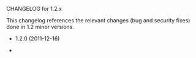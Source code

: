 CHANGELOG for 1.2.x

This changelog references the relevant changes (bug and security fixes) done in 1.2 minor versions.

* 1.2.0 (2011-12-16)

 * 
